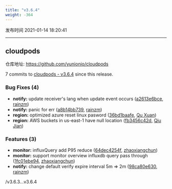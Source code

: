 ```yaml
---
title: "v3.6.4"
weight: -364
---
```


发布时间 2021-01-14 18:20:41

-----

## cloudpods

仓库地址: https://github.com/yunionio/cloudpods

7 commits to [cloudpods - v3.6.4] since this release.

### Bug Fixes (4)
- **notify:** update receiver's lang when update event occurs ([a2613e6bce](https://github.com/yunionio/cloudpods/commit/a2613e6bce582256322511f1cd534fd0103d46c1), [rainzm](mailto:mjoycarry@gmail.com))
- **notify:** panic for err ([a8b14bb739](https://github.com/yunionio/cloudpods/commit/a8b14bb73979199fc96629754a8f46cfe4d9621f), [rainzm](mailto:mjoycarry@gmail.com))
- **region:** optimized azure reset linux pasword ([36bd1baafe](https://github.com/yunionio/cloudpods/commit/36bd1baafe9102bc07f892c37a44d16e5a066dec), [Qu Xuan](mailto:quxuan@yunionyun.com))
- **region:** AWS buckets in us-east-1 have null location ([fb3456c42d](https://github.com/yunionio/cloudpods/commit/fb3456c42d4d1034aa5fff7474a2886b72384dbd), [Qiu Jian](mailto:qiujian@yunionyun.com))

### Features (3)
- **monitor:** influxQuery add P95 reduce ([64dec4254f](https://github.com/yunionio/cloudpods/commit/64dec4254f1e4de05a2286d605de461309cde9a1), [zhaoxiangchun](mailto:1422928955@qq.com))
- **monitor:** support monitor overview influxdb query pass through ([1fc01ebe94](https://github.com/yunionio/cloudpods/commit/1fc01ebe946ed29e916298021ce2eb21e0f25153), [zhaoxiangchun](mailto:1422928955@qq.com))
- **notify:** change default verify expire interval 5m => 2m ([98ca80e630](https://github.com/yunionio/cloudpods/commit/98ca80e63033bdd179e25b19c43e9ddd79e3631e), [rainzm](mailto:mjoycarry@gmail.com))

[cloudpods - v3.6.4]: https://github.com/yunionio/cloudpods/compare/v3.6.3...v3.6.4
/v3.6.3...v3.6.4
